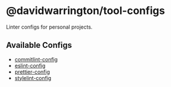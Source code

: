 # @davidwarrington/tool-configs

Linter configs for personal projects.

## Available Configs

- [commitlint-config](./packages/commitlint-config)
- [eslint-config](./packages/eslint-config)
- [prettier-config](./packages/prettier-config)
- [stylelint-config](./packages/stylelint-config)
